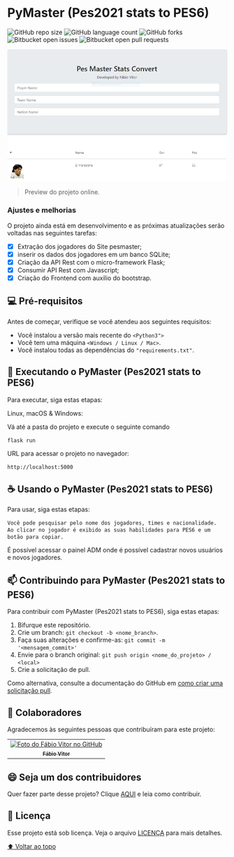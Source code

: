 # PyMaster (Pes2021 stats to PES6)
<!---Esses são exemplos. Veja https://shields.io para outras pessoas ou para personalizar este conjunto de escudos. Você pode querer incluir dependências, status do projeto e informações de licença aqui--->

![GitHub repo size](https://img.shields.io/github/repo-size/fvitor7/pesmaster?style=for-the-badge)
![GitHub language count](https://img.shields.io/github/languages/count/FVitor7/PesMaster?style=for-the-badge)
![GitHub forks](https://img.shields.io/github/forks/FVitor7/PesMaster?style=for-the-badge)
![Bitbucket open issues](https://img.shields.io/bitbucket/issues/FVitor7/PesMaster?style=for-the-badge)
![Bitbucket open pull requests](https://img.shields.io/bitbucket/pr-raw/FVitor7/PesMaster?style=for-the-badge)

<img src="pymaster.jpg" alt="PyMaster">

> Preview do projeto online.

### Ajustes e melhorias

O projeto ainda está em desenvolvimento e as próximas atualizações serão voltadas nas seguintes tarefas:

- [x] Extração dos jogadores do Site pesmaster;
- [x] inserir os dados dos jogadores em um banco SQLite;
- [x] Criação da API Rest com o micro-framework Flask;
- [x] Consumir API Rest com Javascript;
- [x] Criação do Frontend com auxilio do bootstrap.

## 💻 Pré-requisitos

Antes de começar, verifique se você atendeu aos seguintes requisitos:
<!---Estes são apenas requisitos de exemplo. Adicionar, duplicar ou remover conforme necessário--->
* Você instalou a versão mais recente do `<Python3">`
* Você tem uma máquina `<Windows / Linux / Mac>`.
* Você instalou todas as dependências do `"requirements.txt"`.

## 🚀 Executando o PyMaster (Pes2021 stats to PES6)

Para executar, siga estas etapas:

Linux, macOS & Windows:

Vá até a pasta do projeto e execute o seguinte comando
```
flask run
```
URL para acessar o projeto no navegador:

```
http://localhost:5000
````



## ☕ Usando o PyMaster (Pes2021 stats to PES6)

Para usar, siga estas etapas:

```
Você pode pesquisar pelo nome dos jogadores, times e nacionalidade. 
Ao clicar no jogador é exibido as suas habilidades para PES6 e um botão para copiar.

```

É possível acessar o painel ADM onde é possível cadastrar novos usuários e novos jogadores.

## 📫 Contribuindo para PyMaster (Pes2021 stats to PES6)
<!---Se o seu README for longo ou se você tiver algum processo ou etapas específicas que deseja que os contribuidores sigam, considere a criação de um arquivo CONTRIBUTING.md separado--->
Para contribuir com PyMaster (Pes2021 stats to PES6), siga estas etapas:

1. Bifurque este repositório.
2. Crie um branch: `git checkout -b <nome_branch>`.
3. Faça suas alterações e confirme-as: `git commit -m '<mensagem_commit>'`
4. Envie para o branch original: `git push origin <nome_do_projeto> / <local>`
5. Crie a solicitação de pull.

Como alternativa, consulte a documentação do GitHub em [como criar uma solicitação pull](https://help.github.com/en/github/collaborating-with-issues-and-pull-requests/creating-a-pull-request).

## 🤝 Colaboradores

Agradecemos às seguintes pessoas que contribuíram para este projeto:

<table>
  <tr>
    <td align="center">
      <a href="#">
        <img src="https://avatars2.githubusercontent.com/u/48036134?s=460&u=83e0e7eb1fe80c60164e6c9561a6174874c3b3da&v=4" width="100px;" alt="Foto do Fábio Vitor no GitHub"/><br>
        <sub>
          <b>Fábio Vitor</b>
        </sub>
      </a>
    </td>
    
  </tr>
</table>


## 😄 Seja um dos contribuidores<br>

Quer fazer parte desse projeto? Clique [AQUI](CONTRIBUTING.md) e leia como contribuir.

## 📝 Licença

Esse projeto está sob licença. Veja o arquivo [LICENÇA](LICENSE.md) para mais detalhes.

[⬆ Voltar ao topo](#pymaster-pes2021-stats-to-pes6)<br>
